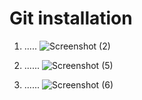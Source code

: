 # Git installation

1. .....
![Screenshot (2)](https://user-images.githubusercontent.com/83103988/208373027-7eb82b55-f785-463f-88bd-8efe20dccb05.png)


2. ......
![Screenshot (5)](https://user-images.githubusercontent.com/83103988/208372648-9b0a1431-e727-4264-9b56-2a30f520b9ce.png)

3. ......
![Screenshot (6)](https://user-images.githubusercontent.com/83103988/208373190-fecea2dc-900e-4671-87b8-7fa63c495e42.png)
